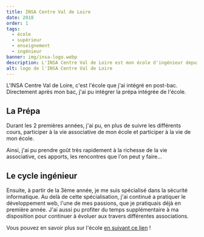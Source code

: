 ```yaml
---
title: INSA Centre Val de Loire
date: 2018
order: 1
tags:
  - école
  - supérieur
  - enseignement
  - ingénieur
banner: img/insa-logo.webp
description: L'INSA Centre Val de Loire est mon école d'ingénieur depuis 2018 !
alt: logo de l'INSA Centre Val de Loire
---
```


L'INSA Centre Val de Loire, c'est l'école que j'ai intégré en post-bac. Directement après mon bac, j'ai pu intégrer la prépa intégrée de l'école.

## La Prépa

Durant les 2 premières années, j'ai pu, en plus de suivre les différents cours, participer à la vie associative de mon école et participer à la vie de mon école.

Ainsi, j'ai pu prendre goût très rapidement à la richesse de la vie associative, ces apports, les rencontres que l'on peut y faire...

## Le cycle ingénieur

Ensuite, à partir de la 3ème année, je me suis spécialisé dans la sécurité informatique. Au delà de cette spécialisation, j'ai continué a pratiquer le développement web, l'une de mes passions, que je pratiquais déjà en première année. J'ai aussi pu profiter du temps supplémentaire à ma disposition pour continuer à évoluer aux travers différentes associations.

Vous pouvez en savoir plus sur l'école [en suivant ce lien](https://www.insa-centrevaldeloire.fr/fr/insa-centre-val-de-loire/qui-sommes-nous) !
